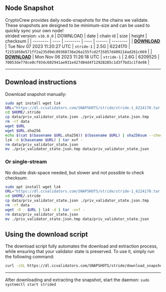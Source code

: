## Node Snapshot
CryptoCrew provides daily node-snapshots for the chains we validate. These snapshots are designed to be minimum-size and can be used to quickly sync your own node!  
strided version: `v16.0.0`
| DOWNLOAD | date | chain id | size | height | checksum |
| -------- | ---- | -------- | ---- | ------ | -------- |
| **[DOWNLOAD](https://dl.ccvalidators.com/SNAPSHOTS/stride/stride-1_6224170.tar.lz4)** | Tue Nov 07 2023 11:20:27 UTC | `stride-1` | 2.5G | 6224170 | `f2151058e571ff2a235d9dc89368736e26a155fcd2f35857d409214ad261c669` |
| **[DOWNLOAD](https://dl.ccvalidators.com/SNAPSHOTS/stride/stride-1_6209525.tar.lz4)** | Mon Nov 06 2023 11:26:18 UTC | `stride-1` | 2.6G | 6209525 | `70053de778ce0cf934c602941ae931e427d84d4f12928285c1d3f7bd1c1fde98` |

---

## Download instructions
Download snapshot manually:
```sh
sudo apt install wget lz4
URL="https://dl.ccvalidators.com/SNAPSHOTS/stride/stride-1_6224170.tar.lz4"
cd $HOME/.stride
cp data/priv_validator_state.json ./priv_validator_state.json.tmp
rm -rf data
wget $URL
wget $URL.sha256
echo $(cat $(basename $URL.sha256)) $(basename $URL) | sha256sum --check
lz4 -d $(basename $URL) | tar xvf -
rm data/priv_validator_state.json
mv ./priv_validator_state.json.tmp data/priv_validator_state.json
```

### Or single-stream
No double disk-space needed, but slower and not possible to check checksum:
```sh
sudo apt install wget lz4
URL="https://dl.ccvalidators.com/SNAPSHOTS/stride/stride-1_6224170.tar.lz4"
cd $HOME/.stride
cp data/priv_validator_state.json ./priv_validator_state.json.tmp
rm -rf data
wget -O - $URL | lz4 -d | tar -xvf -
rm data/priv_validator_state.json
mv ./priv_validator_state.json.tmp data/priv_validator_state.json
```





## Using the download script

The download script fully automates the download and extraction process, while ensuring that your validator state is preserved. To use it, simply run the following command:
```sh
curl -sSL https://dl.ccvalidators.com/SNAPSHOTS/stride/download_snapshot.sh | bash
```
---

After downloading and extracting the snapshot, start the daemon: `sudo systemctl start strided`

